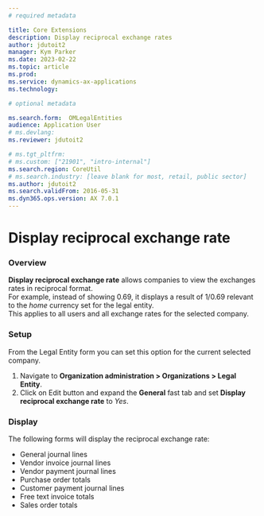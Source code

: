 ```yaml
---
# required metadata

title: Core Extensions
description: Display reciprocal exchange rates
author: jdutoit2
manager: Kym Parker
ms.date: 2023-02-22
ms.topic: article
ms.prod: 
ms.service: dynamics-ax-applications
ms.technology: 

# optional metadata

ms.search.form:  OMLegalEntities
audience: Application User
# ms.devlang: 
ms.reviewer: jdutoit2

# ms.tgt_pltfrm: 
# ms.custom: ["21901", "intro-internal"]
ms.search.region: CoreUtil
# ms.search.industry: [leave blank for most, retail, public sector]
ms.author: jdutoit2
ms.search.validFrom: 2016-05-31
ms.dyn365.ops.version: AX 7.0.1
---
```


# Display reciprocal exchange rate

### Overview
**Display reciprocal exchange rate** allows companies to view the exchanges rates in reciprocal format. <br>
For example, instead of showing 0.69, it displays a result of 1/0.69 relevant to the *home* currency set for the legal entity.  <br>
This applies to all users and all exchange rates for the selected company.

 
### Setup
From the Legal Entity form you can set this option for the current selected company.

1. Navigate to **Organization administration > Organizations > Legal Entity**. 
2. Click on Edit button and expand the **General** fast tab and set **Display reciprocal exchange rate** to _Yes_. 

### Display
The following forms will display the reciprocal exchange rate:
- General journal lines
- Vendor invoice journal lines
- Vendor payment journal lines
- Purchase order totals
- Customer payment journal lines
- Free text invoice totals
- Sales order totals

